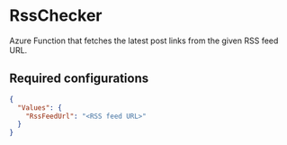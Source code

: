 RssChecker
===

Azure Function that fetches the latest post links from the given RSS feed URL.

## Required configurations

```json
{
  "Values": {
    "RssFeedUrl": "<RSS feed URL>"
  }
}
```